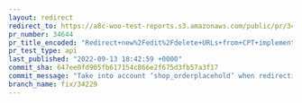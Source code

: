 ```yaml
---
layout: redirect
redirect_to: https://a8c-woo-test-reports.s3.amazonaws.com/public/pr/34644/api/index.html
pr_number: 34644
pr_title_encoded: "Redirect+new%2Fedit%2Fdelete+URLs+from+CPT+implementation+to+COT"
pr_test_type: api
last_published: "2022-09-13 18:42:59 +0000"
commit_sha: 647ee0fd905fb617154c866e2f675d3fb57a3f17
commit_message: "Take into account ‘shop_orderplacehold’ when redirecting"
branch_name: fix/34229
---
```

